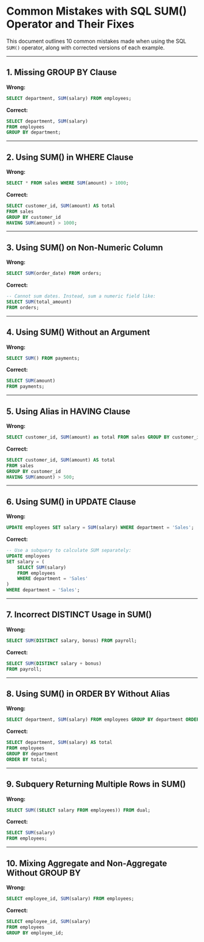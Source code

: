 # Common Mistakes with SQL SUM() Operator and Their Fixes

This document outlines 10 common mistakes made when using the SQL `SUM()` operator, along with corrected versions of each example.

---

## 1. Missing GROUP BY Clause

**Wrong:**

```sql
SELECT department, SUM(salary) FROM employees;
```

**Correct:**

```sql
SELECT department, SUM(salary)
FROM employees
GROUP BY department;
```

---

## 2. Using SUM() in WHERE Clause

**Wrong:**

```sql
SELECT * FROM sales WHERE SUM(amount) > 1000;
```

**Correct:**

```sql
SELECT customer_id, SUM(amount) AS total
FROM sales
GROUP BY customer_id
HAVING SUM(amount) > 1000;
```

---

## 3. Using SUM() on Non-Numeric Column

**Wrong:**

```sql
SELECT SUM(order_date) FROM orders;
```

**Correct:**

```sql
-- Cannot sum dates. Instead, sum a numeric field like:
SELECT SUM(total_amount)
FROM orders;
```

---

## 4. Using SUM() Without an Argument

**Wrong:**

```sql
SELECT SUM() FROM payments;
```

**Correct:**

```sql
SELECT SUM(amount)
FROM payments;
```

---

## 5. Using Alias in HAVING Clause

**Wrong:**

```sql
SELECT customer_id, SUM(amount) as total FROM sales GROUP BY customer_id HAVING total > 500;
```

**Correct:**

```sql
SELECT customer_id, SUM(amount) AS total
FROM sales
GROUP BY customer_id
HAVING SUM(amount) > 500;
```

---

## 6. Using SUM() in UPDATE Clause

**Wrong:**

```sql
UPDATE employees SET salary = SUM(salary) WHERE department = 'Sales';
```

**Correct:**

```sql
-- Use a subquery to calculate SUM separately:
UPDATE employees
SET salary = (
    SELECT SUM(salary)
    FROM employees
    WHERE department = 'Sales'
)
WHERE department = 'Sales';
```

---

## 7. Incorrect DISTINCT Usage in SUM()

**Wrong:**

```sql
SELECT SUM(DISTINCT salary, bonus) FROM payroll;
```

**Correct:**

```sql
SELECT SUM(DISTINCT salary + bonus)
FROM payroll;
```

---

## 8. Using SUM() in ORDER BY Without Alias

**Wrong:**

```sql
SELECT department, SUM(salary) FROM employees GROUP BY department ORDER BY total;
```

**Correct:**

```sql
SELECT department, SUM(salary) AS total
FROM employees
GROUP BY department
ORDER BY total;
```

---

## 9. Subquery Returning Multiple Rows in SUM()

**Wrong:**

```sql
SELECT SUM((SELECT salary FROM employees)) FROM dual;
```

**Correct:**

```sql
SELECT SUM(salary)
FROM employees;
```

---

## 10. Mixing Aggregate and Non-Aggregate Without GROUP BY

**Wrong:**

```sql
SELECT employee_id, SUM(salary) FROM employees;
```

**Correct:**

```sql
SELECT employee_id, SUM(salary)
FROM employees
GROUP BY employee_id;
```

